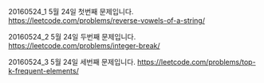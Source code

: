 ﻿20160524_1
5월 24일 첫번째 문제입니다.
https://leetcode.com/problems/reverse-vowels-of-a-string/

20160524_2
5월 24일 두번째 문제입니다.
https://leetcode.com/problems/integer-break/

20160524_3
5월 24일 세번째 문제입니다.
https://leetcode.com/problems/top-k-frequent-elements/
